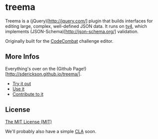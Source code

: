 treema
======

Treema is a (jQuery)[http://jquery.com/] plugin that builds interfaces
for editing large, complex, well-defined JSON data.
It runs on [tv4](https://github.com/geraintluff/tv4),
 which implements (JSON-Schema)[http://json-schema.org/] validation.
 
Originally built for the [CodeCombat](http://codecombat.com/) challenge editor.

## More Infos

Everything's over on the (Github Page!)[http://sderickson.github.io/treema/].

* [Try it out](http://sderickson.github.io/treema/demo.html)
* [Use it](http://sderickson.github.io/treema/using.html)
* [Contribute to it](http://sderickson.github.io/treema/develop.html)

## License
[The MIT License (MIT)](https://github.com/sderickson/treema/blob/master/LICENSE)

We'll probably also have a simple [CLA](http://en.wikipedia.org/wiki/Contributor_License_Agreement) soon.
